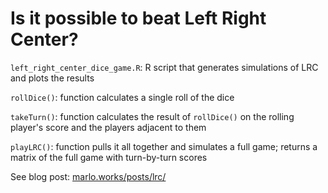# Is it possible to beat Left Right Center?

`left_right_center_dice_game.R`: R script that generates simulations of LRC and plots the results

`rollDice()`: function calculates a single roll of the dice

`takeTurn()`: function calculates the result of `rollDice()` on the rolling player's score and the players adjacent to them

`playLRC()`: function pulls it all together and simulates a full game; returns a matrix of the full game with turn-by-turn scores

See blog post: [marlo.works/posts/lrc/](https://joemarlo.github.io/posts/lrc)
